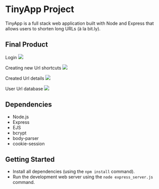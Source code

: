 # TinyApp Project

TinyApp is a full stack web application built with Node and Express that allows users to shorten long URLs (à la bit.ly).

## Final Product
Login
<img src=“https://github.com/arie139/tinyApp/blob/main/READMEimg/login.png”>

Creating new Url shortcuts
<img src=“https://github.com/arie139/tinyApp/blob/main/READMEimg/create_url.png”>

Created Url details
<img src=“https://github.com/arie139/tinyApp/blob/main/READMEimg/create_url_details.png”>

User Url database
<img src=“https://github.com/arie139/tinyApp/blob/main/READMEimg/user_urls.png”>


## Dependencies

- Node.js
- Express
- EJS
- bcrypt
- body-parser
- cookie-session

## Getting Started

- Install all dependencies (using the `npm install` command).
- Run the development web server using the `node express_server.js` command.

